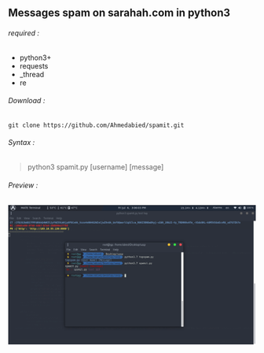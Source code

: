 ## Messages spam on sarahah.com in python3

 ###### required :
 -  python3+
 -  requests
 -  _thread
 -  re


###### Download :
```
git clone https://github.com/Ahmedabied/spamit.git

```

###### Syntax :

> python3 spamit.py [username] [message]


###### Preview :

![alt text](https://raw.githubusercontent.com/Ahmedabied/spamit/master/spamit.png)
